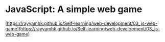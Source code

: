 # JavaScript: A simple web game
[https://rayyamhk.github.io/Self-learning/web-development/03_js-web-game](https://rayyamhk.github.io/Self-learning/web-development/03_js-web-game)

